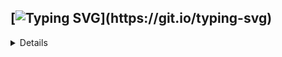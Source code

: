
## [![Typing SVG](https://readme-typing-svg.herokuapp.com?font=Fira+Code&size=16&duration=1000&pause=1000&color=24801D&multiline=true&repeat=false&width=435&height=100&lines=%2F%2FHello+world!;%2F%2FI+am+a+first+year+computer+science+student;%2F%2Fwho+is+starting+out+in+IT;%2F%2Fand+looking+for+my+place+in+the+field.)](https://git.io/typing-svg) ##

<details>
  <p align="center">
    <img src="https://github-readme-stats.vercel.app/api?username=movavok&show_icons=true&theme=radical" alt="GitHub Stats" />
</p>

</details>
